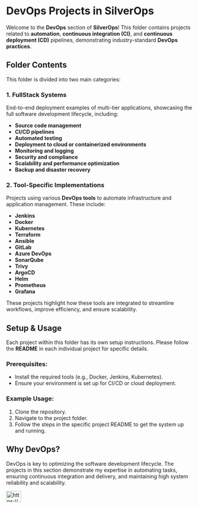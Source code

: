 # DevOps Projects in SilverOps

Welcome to the **DevOps** section of **SilverOps**! This folder contains projects related to **automation**, **continuous integration (CI)**, and **continuous deployment (CD)** pipelines, demonstrating industry-standard **DevOps practices**.

## Folder Contents
This folder is divided into two main categories:

### 1. **FullStack Systems**
End-to-end deployment examples of multi-tier applications, showcasing the full software development lifecycle, including:

- **Source code management**
- **CI/CD pipelines**
- **Automated testing**
- **Deployment to cloud or containerized environments**
- **Monitoring and logging**
- **Security and compliance**
- **Scalability and performance optimization**
- **Backup and disaster recovery**


### 2. **Tool-Specific Implementations**
Projects using various **DevOps tools** to automate infrastructure and application management. These include:

- **Jenkins**
- **Docker**
- **Kubernetes**
- **Terraform**
- **Ansible**
- **GitLab**
- **Azure DevOps**
- **SonarQube**
- **Trivy**
- **ArgoCD**
- **Helm**
- **Prometheus**
- **Grafana**

These projects highlight how these tools are integrated to streamline workflows, improve efficiency, and ensure scalability.

## Setup & Usage
Each project within this folder has its own setup instructions. Please follow the **README** in each individual project for specific details.

### Prerequisites:
- Install the required tools (e.g., Docker, Jenkins, Kubernetes).
- Ensure your environment is set up for CI/CD or cloud deployment.

### Example Usage:
1. Clone the repository.
2. Navigate to the project folder.
3. Follow the steps in the specific project README to get the system up and running.

## Why DevOps?
DevOps is key to optimizing the software development lifecycle. The projects in this section demonstrate my expertise in automating tasks, ensuring continuous integration and delivery, and maintaining high system reliability and scalability.

<p align="left">
<a href="https://linkedin.com/in/ibtisam-iq" target="blank"><img align="center" src="https://raw.githubusercontent.com/rahuldkjain/github-profile-readme-generator/master/src/images/icons/Social/linked-in-alt.svg" alt="https://www.linkedin.com/in/ibtisam-iq" height="30" width="40" /></a>
</p>


